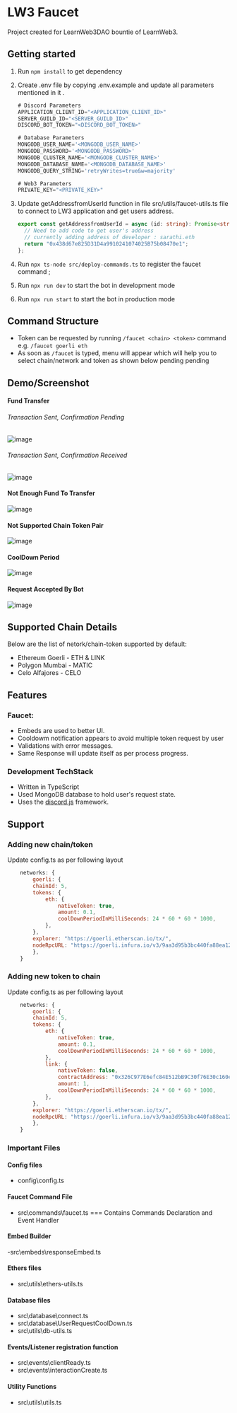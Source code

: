 # LW3 Faucet

Project created for LearnWeb3DAO bountie of LearnWeb3.

## Getting started

1.  Run `npm install` to get dependency
2.  Create .env file by copying .env.example and update all parameters mentioned in it .

    ```javascript
    # Discord Parameters
    APPLICATION_CLIENT_ID="<APPLICATION_CLIENT_ID>"
    SERVER_GUILD_ID="<SERVER_GUILD_ID>"
    DISCORD_BOT_TOKEN="<DISCORD_BOT_TOKEN>"

    # Database Parameters
    MONGODB_USER_NAME='<MONGODB_USER_NAME>'
    MONGODB_PASSWORD='<MONGODB_PASSWORD>'
    MONGODB_CLUSTER_NAME='<MONGODB_CLUSTER_NAME>'
    MONGODB_DATABASE_NAME='<MONGODB_DATABASE_NAME>'
    MONGODB_QUERY_STRING='retryWrites=true&w=majority'

    # Web3 Parameters
    PRIVATE_KEY="<PRIVATE_KEY>"
    ```

3.  Update getAddressfromUserId function in file src/utils/faucet-utils.ts file to connect to LW3 application and get users address.

    ```typescript
    export const getAddressfromUserId = async (id: string): Promise<string | null> => {
      // Need to add code to get user's address
      // currently adding address of developer : sarathi.eth
      return "0x438d67e825D31D4a9910241074025B75b08470e1";
    };
    ```

4.  Run `npx ts-node src/deploy-commands.ts` to register the faucet command ;

5.  Run `npx run dev` to start the bot in development mode

6.  Run `npx run start` to start the bot in production mode

## Command Structure

- Token can be requested by running `/faucet <chain> <token>` command
  e.g. `/faucet goerli eth`
- As soon as `/faucet` is typed, menu will appear which will help you to select chain/network and token as shown below
  pending pending

## Demo/Screenshot

#### Fund Transfer

###### Transaction Sent, Confirmation Pending

![image](https://user-images.githubusercontent.com/56193257/201907007-9ea25b1d-95bb-438e-a60e-e1bbc8ca3f70.png)

###### Transaction Sent, Confirmation Received

![image](https://user-images.githubusercontent.com/56193257/201905936-bca9f394-ee6e-490d-9549-76449bed9eca.png)

#### Not Enough Fund To Transfer

![image](https://user-images.githubusercontent.com/56193257/201906008-c8d1866b-82e9-430d-a401-56a580aa96ea.png)

#### Not Supported Chain Token Pair

![image](https://user-images.githubusercontent.com/56193257/201906703-d3d0a28b-50ba-4f53-8c7b-d73fdb7ad77e.png)

#### CoolDown Period

![image](https://user-images.githubusercontent.com/56193257/201905799-09446cb8-ae82-436c-b4f1-ba7770ec4f76.png)

#### Request Accepted By Bot

![image](https://user-images.githubusercontent.com/56193257/201906269-80a65ce4-be2e-4891-a879-ddda0f8c84b2.png)

## Supported Chain Details

Below are the list of netork/chain-token supported by default:

- Ethereum Goerli - ETH & LINK
- Polygon Mumbai - MATIC
- Celo Alfajores - CELO

## Features

### Faucet:

- Embeds are used to better UI.
- Cooldowm notification appears to avoid multiple token request by user
- Validations with error messages.
- Same Response will update itself as per process progress.

### Development TechStack

- Written in TypeScript
- Used MongoDB database to hold user's request state.
- Uses the [discord.js](https://discord.js.org/) framework.

## Support

### Adding new chain/token

Update config.ts as per following layout

```javascript
    networks: {
        goerli: {
        chainId: 5,
        tokens: {
            eth: {
                nativeToken: true,
                amount: 0.1,
                coolDownPeriodInMilliSeconds: 24 * 60 * 60 * 1000,
            },
        },
        explorer: "https://goerli.etherscan.io/tx/",
        nodeRpcURL: "https://goerli.infura.io/v3/9aa3d95b3bc440fa88ea12eaa4456161",
        },
    }

```

### Adding new token to chain

Update config.ts as per following layout

```javascript
    networks: {
        goerli: {
        chainId: 5,
        tokens: {
            eth: {
                nativeToken: true,
                amount: 0.1,
                coolDownPeriodInMilliSeconds: 24 * 60 * 60 * 1000,
            },
            link: {
                nativeToken: false,
                contractAddress: "0x326C977E6efc84E512bB9C30f76E30c160eD06FB",
                amount: 1,
                coolDownPeriodInMilliSeconds: 24 * 60 * 60 * 1000,
            },
        },
        explorer: "https://goerli.etherscan.io/tx/",
        nodeRpcURL: "https://goerli.infura.io/v3/9aa3d95b3bc440fa88ea12eaa4456161",
        },
    }
```

### Important Files

#### Config files

- config\config.ts

#### Faucet Command File

- src\commands\faucet.ts === Contains Commands Declaration and Event Handler

#### Embed Builder

-src\embeds\responseEmbed.ts

#### Ethers files

- src\utils\ethers-utils.ts

#### Database files

- src\database\connect.ts
- src\database\UserRequestCoolDown.ts
- src\utils\db-utils.ts

#### Events/Listener registration function

- src\events\clientReady.ts
- src\events\interactionCreate.ts

#### Utility Functions

- src\utils\utils.ts
